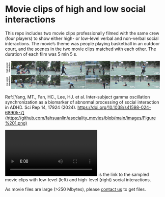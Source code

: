 # Movie clips of high and low social interactions

This repo includes two movie clips professionally filmed with the same crew (four players) to show either high- or low-level verbal and non-verbal social interactions. The movie’s theme was people playing basketball in an outdoor court, and the scenes in the two movie clips matched with each other. The duration of each film was 5 min 5 s.  

![](https://github.com/fahsuanlin/asociality_movies/blob/main/images/Figure%201.png)

Ref:[Yang, MT., Fan, HC., Lee, HJ. et al. Inter-subject gamma oscillation synchronization as a biomarker of abnormal processing of social interaction in ADHD. Sci Rep 14, 17924 (2024). https://doi.org/10.1038/s41598-024-68905-7](https://github.com/fahsuanlin/asociality_movies/blob/main/images/Figure%201.png)

![Here](https://github.com/fahsuanlin/asociality_movies/blob/main/doc/social_movie_basketball_trim1.mov) is the link to the sampled movie clips with low-level (left) and high-level (right) social interactions.

As movie files are large (>250 Mbytes), please [contact us](mailto:fhlin@sri.utoronto.ca) to get files.
